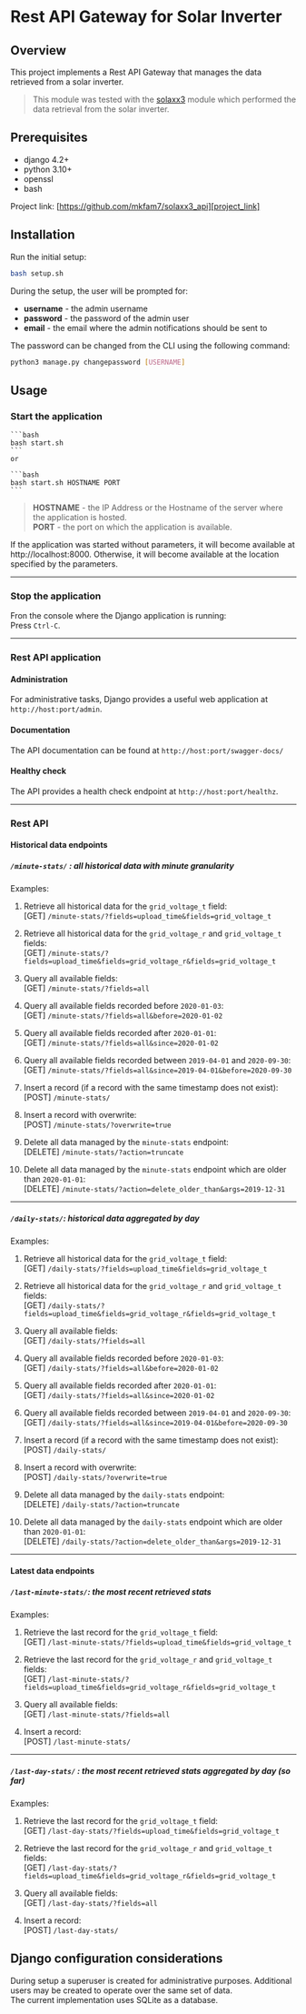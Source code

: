 # Rest API Gateway for Solar Inverter

## Overview
This project implements a Rest API Gateway that manages the data retrieved from a solar inverter.

> This module was tested with the [solaxx3](https://github.com/mkfam7/solaxx3) module which performed the data retrieval from the solar inverter.

## Prerequisites
- django 4.2+
- python 3.10+
- openssl
- bash


Project link: [https://github.com/mkfam7/solaxx3_api][project_link]

[project_link]: https://github.com/mkfam7/solaxx3_api

## Installation

Run the initial setup:

```bash
bash setup.sh
```

During the setup, the user will be prompted for:
- **username** - the admin username
- **password** - the password of the admin user
- **email** - the email where the admin notifications should be sent to

The password can be changed from the CLI using the following command:
```bash
python3 manage.py changepassword [USERNAME]
```

## Usage

### Start the application
    ```bash
    bash start.sh
    ```
    or

    ```bash
    bash start.sh HOSTNAME PORT
    ```

   > **HOSTNAME** - the IP Address or the Hostname of the server where the application is hosted.  
   > **PORT** - the port on which the application is available.

   If the application was started without parameters, it will become available at http://localhost:8000. Otherwise, it will become available at the location specified by the parameters.

---
### Stop the application
Fron the console where the Django application is running:  
Press `Ctrl-C`.

---
### Rest API application
#### Administration

For administrative tasks, Django provides a useful web application at `http://host:port/admin`.

#### Documentation
The API documentation can be found at `http://host:port/swagger-docs/`

#### Healthy check
The API provides a health check endpoint at `http://host:port/healthz`.

---
### Rest API
#### Historical data endpoints
#####  `/minute-stats/` : all historical data with minute granularity

Examples:

1. Retrieve all historical data for the `grid_voltage_t` field:  
    [GET] `/minute-stats/?fields=upload_time&fields=grid_voltage_t`

2. Retrieve all historical data for the `grid_voltage_r` and `grid_voltage_t` fields:  
    [GET] `/minute-stats/?fields=upload_time&fields=grid_voltage_r&fields=grid_voltage_t`

3. Query all available fields:  
    [GET] `/minute-stats/?fields=all`

4. Query all available fields recorded before `2020-01-03`:  
    [GET] `/minute-stats/?fields=all&before=2020-01-02`

5. Query all available fields recorded after `2020-01-01`:  
    [GET] `/minute-stats/?fields=all&since=2020-01-02`

6. Query all available fields recorded between `2019-04-01` and `2020-09-30`:  
    [GET] `/minute-stats/?fields=all&since=2019-04-01&before=2020-09-30`
7. Insert a record (if a record with the same timestamp does not exist):  
    [POST] `/minute-stats/`

8. Insert a record with overwrite:  
    [POST] `/minute-stats/?overwrite=true`

9. Delete all data managed by the `minute-stats` endpoint:  
    [DELETE] `/minute-stats/?action=truncate`

10. Delete all data managed by the `minute-stats` endpoint which are older than `2020-01-01`:  
    [DELETE] `/minute-stats/?action=delete_older_than&args=2019-12-31`

---
##### `/daily-stats/`: historical data aggregated by day

Examples:

1. Retrieve all historical data for the `grid_voltage_t` field:  
    [GET] `/daily-stats/?fields=upload_time&fields=grid_voltage_t`

2. Retrieve all historical data for the `grid_voltage_r` and `grid_voltage_t` fields:  
    [GET] `/daily-stats/?fields=upload_time&fields=grid_voltage_r&fields=grid_voltage_t`

3. Query all available fields:  
    [GET] `/daily-stats/?fields=all`

4. Query all available fields recorded before `2020-01-03`:  
    [GET] `/daily-stats/?fields=all&before=2020-01-02`

5. Query all available fields recorded after `2020-01-01`:  
    [GET] `/daily-stats/?fields=all&since=2020-01-02`

6. Query all available fields recorded between `2019-04-01` and `2020-09-30`:  
    [GET] `/daily-stats/?fields=all&since=2019-04-01&before=2020-09-30`
7. Insert a record (if a record with the same timestamp does not exist):  
    [POST] `/daily-stats/`

8. Insert a record with overwrite:  
    [POST] `/daily-stats/?overwrite=true`

9. Delete all data managed by the `daily-stats` endpoint:  
    [DELETE] `/daily-stats/?action=truncate`

10. Delete all data managed by the `daily-stats` endpoint which are older than `2020-01-01`:  
    [DELETE] `/daily-stats/?action=delete_older_than&args=2019-12-31`

---
#### Latest data endpoints
##### `/last-minute-stats/`: the most recent retrieved stats  

Examples:
1. Retrieve the last record for the `grid_voltage_t` field:  
    [GET] `/last-minute-stats/?fields=upload_time&fields=grid_voltage_t`

2. Retrieve the last record for the `grid_voltage_r` and `grid_voltage_t` fields:    
    [GET] `/last-minute-stats/?fields=upload_time&fields=grid_voltage_r&fields=grid_voltage_t`

3. Query all available fields:  
    [GET] `/last-minute-stats/?fields=all`

4. Insert a record:  
    [POST] `/last-minute-stats/`

---
##### `/last-day-stats/` : the most recent retrieved stats aggregated by day (so far)

Examples:

1. Retrieve the last record for the `grid_voltage_t` field:  
    [GET] `/last-day-stats/?fields=upload_time&fields=grid_voltage_t`

2. Retrieve the last record for the `grid_voltage_r` and `grid_voltage_t` fields:    
    [GET] `/last-day-stats/?fields=upload_time&fields=grid_voltage_r&fields=grid_voltage_t`

3. Query all available fields:  
    [GET] `/last-day-stats/?fields=all`

4. Insert a record:  
    [POST] `/last-day-stats/`

## Django configuration considerations

During setup a superuser is created for administrative purposes. Additional users may be created to operate over the same set of data.  
The current implementation uses SQLite as a database.
